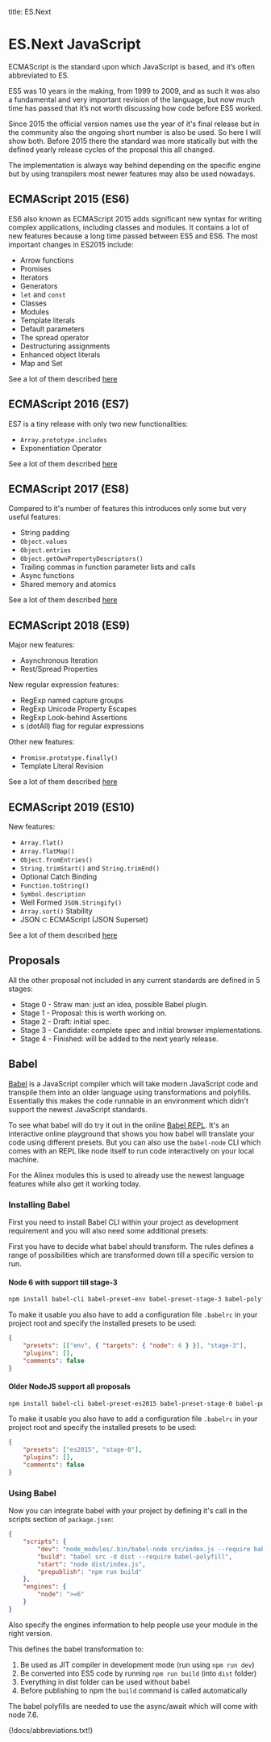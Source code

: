 title: ES.Next

# ES.Next JavaScript

ECMAScript is the standard upon which JavaScript is based, and it’s often abbreviated to ES.

ES5 was 10 years in the making, from 1999 to 2009, and as such it was also a fundamental and very important revision of the language, but now much time has passed that it’s not worth discussing how code before ES5 worked.

Since 2015 the official version names use the year of it's final release but in the community also the ongoing short number is also be used. So here I will show both. Before 2015 there the standard was more statically but with the defined yearly release cycles of the proposal this all changed.

The implementation is always way behind depending on the specific engine but by using transpilers most newer features may also be used nowadays.

## ECMAScript 2015 (ES6)

ES6 also known as ECMAScript 2015 adds significant new syntax for writing complex applications, including classes and modules. It contains a lot of new features because a long time passed between ES5 and ES6. The most important changes in ES2015 include:

-   Arrow functions
-   Promises
-   Iterators
-   Generators
-   `let` and `const`
-   Classes
-   Modules
-   Template literals
-   Default parameters
-   The spread operator
-   Destructuring assignments
-   Enhanced object literals
-   Map and Set

See a lot of them described [here](es2015.md)

## ECMAScript 2016 (ES7)

ES7 is a tiny release with only two new functionalities:

-   `Array.prototype.includes`
-   Exponentiation Operator

See a lot of them described [here](es2016.md)

## ECMAScript 2017 (ES8)

Compared to it's number of features this introduces only some but very useful features:

-   String padding
-   `Object.values`
-   `Object.entries`
-   `Object.getOwnPropertyDescriptors()`
-   Trailing commas in function parameter lists and calls
-   Async functions
-   Shared memory and atomics

See a lot of them described [here](es2017.md)

## ECMAScript 2018 (ES9)

Major new features:

-   Asynchronous Iteration
-   Rest/Spread Properties

New regular expression features:

-   RegExp named capture groups
-   RegExp Unicode Property Escapes
-   RegExp Look-behind Assertions
-   s (dotAll) flag for regular expressions

Other new features:

-   `Promise.prototype.finally()`
-   Template Literal Revision

See a lot of them described [here](es2018.md)

## ECMAScript 2019 (ES10)

New features:

-   `Array.flat()`
-   `Array.flatMap()`
-   `Object.fromEntries()`
-   `String.trimStart()` and `String.trimEnd()`
-   Optional Catch Binding
-   `Function.toString()`
-   `Symbol.description`
-   Well Formed `JSON.Stringify()`
-   `Array.sort()` Stability
-   JSON ⊂ ECMAScript (JSON Superset)

See a lot of them described [here](es2019.md)

## Proposals

All the other proposal not included in any current standards are defined in 5 stages:

-   Stage 0 - Straw man: just an idea, possible Babel plugin.
-   Stage 1 - Proposal: this is worth working on.
-   Stage 2 - Draft: initial spec.
-   Stage 3 - Candidate: complete spec and initial browser implementations.
-   Stage 4 - Finished: will be added to the next yearly release.

## Babel

[Babel](http://babeljs.io/) is a JavaScript compiler which will take modern JavaScript
code and transpile them into an older language using transformations and polyfills.
Essentially this makes the code runnable in an environment which didn't support
the newest JavaScript standards.

To see what babel will do try it out in the online [Babel REPL](https://babeljs.io/repl/).
It's an interactive online playground that shows you how babel will translate your
code using different presets. But you can also use the `babel-node` CLI which comes
with an REPL like node itself to run code interactively on your local machine.

For the Alinex modules this is used to already use the newest language features
while also get it working today.

### Installing Babel

First you need to install Babel CLI within your project as development requirement
and you will also need some additional presets:

First you have to decide what babel should transform. The rules defines a range of possibilities
which are transformed down till a specific version to run.

#### Node 6 with support till stage-3

```bash
npm install babel-cli babel-preset-env babel-preset-stage-3 babel-polyfill --save-dev
```

To make it usable you also have to add a configuration file `.babelrc` in your project
root and specify the installed presets to be used:

```json
{
    "presets": [["env", { "targets": { "node": 6 } }], "stage-3"],
    "plugins": [],
    "comments": false
}
```

#### Older NodeJS support all proposals

```bash
npm install babel-cli babel-preset-es2015 babel-preset-stage-0 babel-polyfill --save-dev
```

To make it usable you also have to add a configuration file `.babelrc` in your project
root and specify the installed presets to be used:

```json
{
    "presets": ["es2015", "stage-0"],
    "plugins": [],
    "comments": false
}
```

### Using Babel

Now you can integrate babel with your project by defining it's call in the scripts
section of `package.json`:

```json
{
    "scripts": {
        "dev": "node_modules/.bin/babel-node src/index.js --require babel-polyfill",
        "build": "babel src -d dist --require babel-polyfill",
        "start": "node dist/index.js",
        "prepublish": "npm run build"
    },
    "engines": {
        "node": ">=6"
    }
}
```

Also specify the engines information to help people use your module in the right version.

This defines the babel transformation to:

1.  Be used as JIT compiler in development mode (run using `npm run dev`)
2.  Be converted into ES5 code by running `npm run build` (into `dist` folder)
3.  Everything in dist folder can be used without babel
4.  Before publishing to npm the `build` command is called automatically

The babel polyfills are needed to use the async/await which will come with
node 7.6.

{!docs/abbreviations.txt!}
